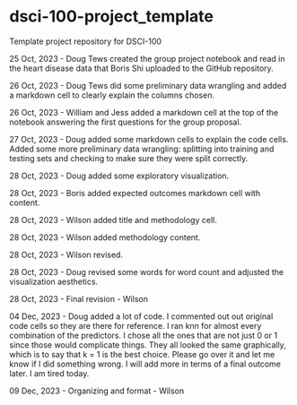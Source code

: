 # dsci-100-project_template
Template project repository for DSCI-100

25 Oct, 2023 - Doug Tews created the group project notebook and read in the heart disease data that 
                Boris Shi uploaded to the GitHub repository.

26 Oct, 2023 - Doug Tews did some preliminary data wrangling and added a markdown cell to clearly explain the columns chosen.

26 Oct, 2023 - William and Jess added a markdown cell at the top of the notebook answering the first questions for the group proposal.

27 Oct, 2023 - Doug added some markdown cells to explain the code cells. Added some more preliminary data wrangling: splitting into training and testing sets and checking to make sure they were split correctly. 

28 Oct, 2023 - Doug added some exploratory visualization. 

28 Oct, 2023 - Boris added expected outcomes markdown cell with content.

28 Oct, 2023 - Wilson added title and methodology cell.

28 Oct, 2023 - Wilson added methodology content.

28 Oct, 2023 - Wilson revised.

28 Oct, 2023 - Doug revised some words for word count and adjusted the visualization aesthetics.

28 Oct, 2023 - Final revision - Wilson

04 Dec, 2023 - Doug added a lot of code. I commented out out original code cells so they are there for reference. I ran knn for almost every combination of the predictors. I chose all the ones that are not just 0 or 1 since those would complicate things. They all looked the same graphically, which is to say that k = 1 is the best choice. Please go over it and let me know if I did something wrong. I will add more in terms of a final outcome later. I am tired today. 

09 Dec, 2023 - Organizing and format - Wilson